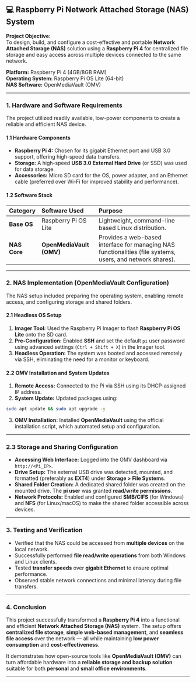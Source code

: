 
## 💻 Raspberry Pi Network Attached Storage (NAS) System

**Project Objective:**  
To design, build, and configure a cost-effective and portable **Network Attached Storage (NAS)** solution using a **Raspberry Pi 4** for centralized file storage and easy access across multiple devices connected to the same network.

**Platform:** Raspberry Pi 4 (4GB/8GB RAM)  
**Operating System:** Raspberry Pi OS Lite (64-bit)  
**NAS Software:** OpenMediaVault (OMV)

---

### 1. Hardware and Software Requirements

The project utilized readily available, low-power components to create a reliable and efficient NAS device.

#### 1.1 Hardware Components

- **Raspberry Pi 4:** Chosen for its gigabit Ethernet port and USB 3.0 support, offering high-speed data transfers.  
- **Storage:** A high-speed **USB 3.0 External Hard Drive** (or SSD) was used for data storage.  
- **Accessories:** Micro SD card for the OS, power adapter, and an Ethernet cable (preferred over Wi-Fi for improved stability and performance).

#### 1.2 Software Stack

| Category | Software Used | Purpose |
| :--- | :--- | :--- |
| **Base OS** | Raspberry Pi OS Lite | Lightweight, command-line based Linux distribution. |
| **NAS Core** | **OpenMediaVault (OMV)** | Provides a web-based interface for managing NAS functionalities (file systems, users, and network shares). |

---

### 2. NAS Implementation (OpenMediaVault Configuration)

The NAS setup included preparing the operating system, enabling remote access, and configuring storage and shared folders.

#### 2.1 Headless OS Setup

1. **Imager Tool:** Used the Raspberry Pi Imager to flash **Raspberry Pi OS Lite** onto the SD card.  
2. **Pre-Configuration:** Enabled **SSH** and set the default `pi` user password using advanced settings (`Ctrl + Shift + X`) in the Imager tool.  
3. **Headless Operation:** The system was booted and accessed remotely via SSH, eliminating the need for a monitor or keyboard.

#### 2.2 OMV Installation and System Updates

1. **Remote Access:** Connected to the Pi via SSH using its DHCP-assigned IP address.  
2. **System Update:** Updated packages using:

```bash
sudo apt update && sudo apt upgrade -y
````

3. **OMV Installation:** Installed **OpenMediaVault** using the official installation script, which automated setup and configuration.

---

### 2.3 Storage and Sharing Configuration

* **Accessing Web Interface:** Logged into the OMV dashboard via `http://<Pi_IP>`.
* **Drive Setup:** The external USB drive was detected, mounted, and formatted (preferably as **EXT4**) under **Storage > File Systems**.
* **Shared Folder Creation:** A dedicated shared folder was created on the mounted drive. The **pi user** was granted **read/write permissions**.
* **Network Protocols:** Enabled and configured **SMB/CIFS** (for Windows) and **NFS** (for Linux/macOS) to make the shared folder accessible across devices.

---

### 3. Testing and Verification

* Verified that the NAS could be accessed from **multiple devices** on the local network.
* Successfully performed **file read/write operations** from both Windows and Linux clients.
* Tested **transfer speeds** over **gigabit Ethernet** to ensure optimal performance.
* Observed stable network connections and minimal latency during file transfers.

---

### 4. Conclusion

This project successfully transformed a **Raspberry Pi 4** into a functional and efficient **Network Attached Storage (NAS)** system.
The setup offers **centralized file storage**, **simple web-based management**, and **seamless file access** over the network — all while maintaining **low power consumption** and **cost-effectiveness**.

It demonstrates how open-source tools like **OpenMediaVault (OMV)** can turn affordable hardware into a **reliable storage and backup solution** suitable for both **personal** and **small office environments**.

---
